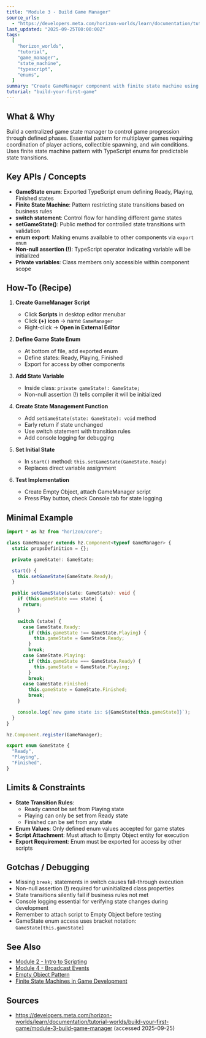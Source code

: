 ```yaml
---
title: "Module 3 - Build Game Manager"
source_urls:
  - "https://developers.meta.com/horizon-worlds/learn/documentation/tutorial-worlds/build-your-first-game/module-3-build-game-manager"
last_updated: "2025-09-25T00:00:00Z"
tags:
  [
    "horizon_worlds",
    "tutorial",
    "game_manager",
    "state_machine",
    "typescript",
    "enums",
  ]
summary: "Create GameManager component with finite state machine using TypeScript enums to manage Ready, Playing, and Finished game states."
tutorial: "build-your-first-game"
---
```


## What & Why

Build a centralized game state manager to control game progression through defined phases. Essential pattern for multiplayer games requiring coordination of player actions, collectible spawning, and win conditions. Uses finite state machine pattern with TypeScript enums for predictable state transitions.

## Key APIs / Concepts

- **GameState enum**: Exported TypeScript enum defining Ready, Playing, Finished states
- **Finite State Machine**: Pattern restricting state transitions based on business rules
- **switch statement**: Control flow for handling different game states
- **setGameState()**: Public method for controlled state transitions with validation
- **enum export**: Making enums available to other components via `export enum`
- **Non-null assertion (!)**: TypeScript operator indicating variable will be initialized
- **Private variables**: Class members only accessible within component scope

## How-To (Recipe)

1. **Create GameManager Script**

   - Click **Scripts** in desktop editor menubar
   - Click **(+) icon** → name `GameManager`
   - Right-click → **Open in External Editor**

2. **Define Game State Enum**

   - At bottom of file, add exported enum
   - Define states: Ready, Playing, Finished
   - Export for access by other components

3. **Add State Variable**

   - Inside class: `private gameState!: GameState;`
   - Non-null assertion (!) tells compiler it will be initialized

4. **Create State Management Function**

   - Add `setGameState(state: GameState): void` method
   - Early return if state unchanged
   - Use switch statement with transition rules
   - Add console logging for debugging

5. **Set Initial State**

   - In `start()` method: `this.setGameState(GameState.Ready)`
   - Replaces direct variable assignment

6. **Test Implementation**
   - Create Empty Object, attach GameManager script
   - Press Play button, check Console tab for state logging

## Minimal Example

```typescript
import * as hz from "horizon/core";

class GameManager extends hz.Component<typeof GameManager> {
  static propsDefinition = {};

  private gameState!: GameState;

  start() {
    this.setGameState(GameState.Ready);
  }

  public setGameState(state: GameState): void {
    if (this.gameState === state) {
      return;
    }

    switch (state) {
      case GameState.Ready:
        if (this.gameState !== GameState.Playing) {
          this.gameState = GameState.Ready;
        }
        break;
      case GameState.Playing:
        if (this.gameState === GameState.Ready) {
          this.gameState = GameState.Playing;
        }
        break;
      case GameState.Finished:
        this.gameState = GameState.Finished;
        break;
    }

    console.log(`new game state is: ${GameState[this.gameState]}`);
  }
}

hz.Component.register(GameManager);

export enum GameState {
  "Ready",
  "Playing",
  "Finished",
}
```

## Limits & Constraints

- **State Transition Rules**:
  - Ready cannot be set from Playing state
  - Playing can only be set from Ready state
  - Finished can be set from any state
- **Enum Values**: Only defined enum values accepted for game states
- **Script Attachment**: Must attach to Empty Object entity for execution
- **Export Requirement**: Enum must be exported for access by other scripts

## Gotchas / Debugging

- Missing `break;` statements in switch causes fall-through execution
- Non-null assertion (!) required for uninitialized class properties
- State transitions silently fail if business rules not met
- Console logging essential for verifying state changes during development
- Remember to attach script to Empty Object before testing
- GameState enum access uses bracket notation: `GameState[this.gameState]`

## See Also

- [Module 2 - Intro to Scripting](./02-intro-to-scripting.md)
- [Module 4 - Broadcast Events](./04-broadcast-events.md)
- [Empty Object Pattern](../scripting-patterns#empty-objects)
- [Finite State Machines in Game Development](https://gameprogrammingpatterns.com/state.html)

## Sources

- https://developers.meta.com/horizon-worlds/learn/documentation/tutorial-worlds/build-your-first-game/module-3-build-game-manager (accessed 2025-09-25)
